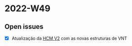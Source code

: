 # 2022-W49

## Open issues
- [x] Atualização da [HCM V2](https://docs.google.com/spreadsheets/d/1fn-mQF6r8UqT9XKaSvFdLPF98ynoxg2TmktCDj6BvBA/edit#gid=935837836) com as novas estruturas de VNT